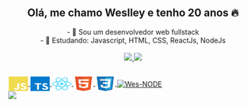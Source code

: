 <h2 align="center"> Olá, me chamo Weslley e tenho 20 anos 🔥 </h2>
<div align="center">
- 🔭 Sou um desenvolvedor web fullstack </br>
- 🌱 Estudando: Javascript, HTML, CSS, ReactJs, NodeJs
</div></br>

<div align="center">
  <a href="https://github.com/WesAsDev">
  <img height="180em" src="https://github-readme-stats.vercel.app/api?username=WesAsDev&show_icons=true&theme=github_dark&include_all_commits=true&count_private=true"/>
  <img height="180em" src="https://github-readme-stats.vercel.app/api/top-langs/?username=WesAsDev&layout=compact&langs_count=7&theme=github_dark "/>
</div>

##
  
<div align="center" style="display: inline;">
  <img align="center" alt="Wes-Js" height="30" width="40" src="https://raw.githubusercontent.com/devicons/devicon/master/icons/javascript/javascript-plain.svg">
  <img align="center" alt="Wes-Ts" height="30" width="40" src="https://raw.githubusercontent.com/devicons/devicon/master/icons/typescript/typescript-plain.svg">
  <img align="center" alt="Wes-React" height="30" width="40" src="https://raw.githubusercontent.com/devicons/devicon/master/icons/react/react-original.svg">
  <img align="center" alt="Wes-HTML" height="30" width="40" src="https://raw.githubusercontent.com/devicons/devicon/master/icons/html5/html5-original.svg">
  <img align="center" alt="Wes-CSS" height="30" width="40" src="https://raw.githubusercontent.com/devicons/devicon/master/icons/css3/css3-original.svg">
  <img align="center" alt="Wes-NODE" height="30" width="40" src="https://cdn.jsdelivr.net/gh/devicons/devicon/icons/nodejs/nodejs-original.svg" />
</div>
</br>
<div align="center" style="display: inline;">
   <a href="https://www.linkedin.com/in/wesasdev"><img src="https://img.shields.io/badge/LinkedIn-0077B5?style=for-the-badge&logo=linkedin&logoColor=white"/></a>
 </div>
